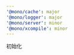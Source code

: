 ```yaml
---
'@mono/cache': major
'@mono/logger': major
'@mono/server': minor
'@mono/xcompile': minor
---
```


初始化
